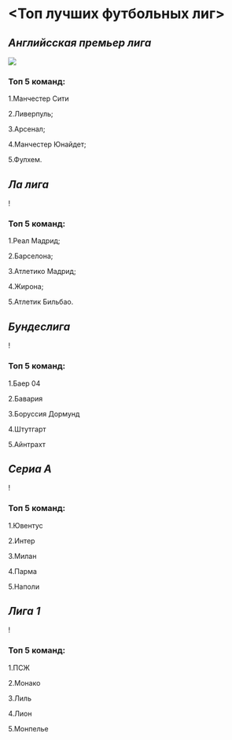 # <__Топ лучших футбольных лиг__>

## _Английсская премьер лига_
![](0d21021df4a497857bba7aaf67091b1d)
### Топ 5 команд:
1.Манчестер Сити

2.Ливерпуль;

3.Арсенал;

4.Манчестер Юнайдет;

5.Фулхем.



## _Ла лига_
! [](scale_1200)
### Топ 5 команд:
1.Реал Мадрид;

2.Барселона;

3.Атлетико Мадрид;

4.Жирона;

5.Атлетик Бильбао.


## _Бундеслига_
! [](i.webp)
### Топ 5 команд:
1.Баер 04

2.Бавария

3.Боруссия Дормунд

4.Штутгарт

5.Айнтрахт


## _Сериа А_
! [](SBYDKyZG_IU)
### Топ 5 команд:
1.Ювентус

2.Интер

3.Милан

4.Парма

5.Наполи


## _Лига 1_
! [](https://steamuserimages-a.akamaihd.net/ugc/771720663260679513/3B8AF0C438DB3FC3884015357E0F98C8C95A8E26/?imw=512&&ima=fit&impolicy=Letterbox&imcolor=%23000000&letterbox=false)
### Топ 5 команд:
1.ПСЖ

2.Монако

3.Лиль

4.Лион

5.Монпелье
